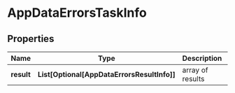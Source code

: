 # AppDataErrorsTaskInfo


## Properties

| Name | Type | Description | Notes |
|------------ | ------------- | ------------- | -------------|
**result** | **List[Optional[AppDataErrorsResultInfo]]** | array of results |[optional]|